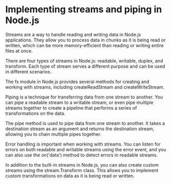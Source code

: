 # Implementing streams and piping in Node.js


Streams are a way to handle reading and writing data in Node.js applications. They allow you to process data in chunks as it is being read or written, which can be more memory-efficient than reading or writing entire files at once.

There are four types of streams in Node.js: readable, writable, duplex, and transform. Each type of stream serves a different purpose and can be used in different scenarios.

The fs module in Node.js provides several methods for creating and working with streams, including createReadStream and createWriteStream.

Piping is a technique for transferring data from one stream to another. You can pipe a readable stream to a writable stream, or even pipe multiple streams together to create a pipeline that performs a series of transformations on the data.

The pipe method is used to pipe data from one stream to another. It takes a destination stream as an argument and returns the destination stream, allowing you to chain multiple pipes together.

Error handling is important when working with streams. You can listen for errors on both readable and writable streams using the error event, and you can also use the on('data') method to detect errors in readable streams.

In addition to the built-in streams in Node.js, you can also create custom streams using the stream.Transform class. This allows you to implement custom transformations on data as it is being read or written.
